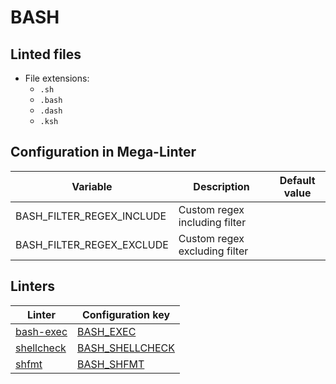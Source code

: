 <!-- markdownlint-disable MD003 MD020 MD033 MD041 -->
<!-- Generated by .automation/build.py, please do not update manually -->
<!-- Instead, update descriptor file at https://github.com/nvuillam/mega-linter/tree/master/megalinter/descriptors/bash.yml -->
# BASH

## Linted files

- File extensions:
  - `.sh`
  - `.bash`
  - `.dash`
  - `.ksh`

## Configuration in Mega-Linter

| Variable | Description | Default value |
| ----------------- | -------------- | -------------- |
| BASH_FILTER_REGEX_INCLUDE | Custom regex including filter |  |
| BASH_FILTER_REGEX_EXCLUDE | Custom regex excluding filter |  |

## Linters

| Linter | Configuration key |
| ------ | ----------------- |
| [bash-exec](bash_bash_exec.md) | [BASH_EXEC](bash_bash_exec.md) |
| [shellcheck](bash_shellcheck.md) | [BASH_SHELLCHECK](bash_shellcheck.md) |
| [shfmt](bash_shfmt.md) | [BASH_SHFMT](bash_shfmt.md) |
